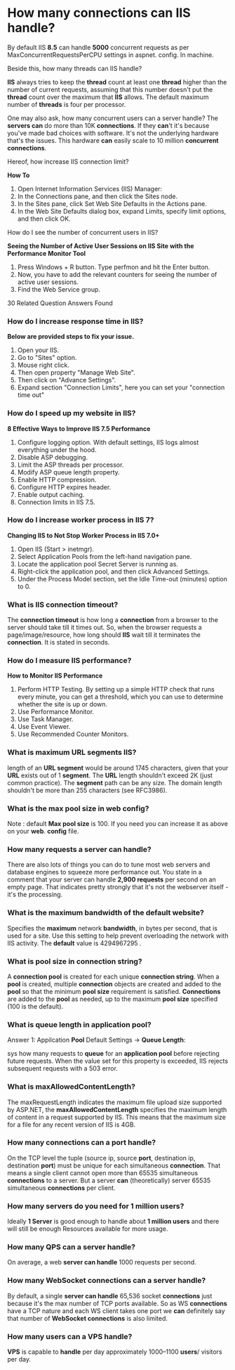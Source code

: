 ﻿How many connections can IIS handle?
====================================

By default IIS **8.5** can handle **5000** concurrent requests as per MaxConcurrentRequestsPerCPU settings in aspnet. config. In machine.

Beside this, how many threads can IIS handle?

**IIS** always tries to keep the **thread** count at least one **thread** higher than the number of current requests, assuming that this number doesn't put the **thread** count over the maximum that **IIS** allows. The default maximum number of **threads** is four per processor.

One may also ask, how many concurrent users can a server handle? The **servers can** do more than 10K **connections**. If they **can**'t it's because you've made bad choices with software. It's not the underlying hardware that's the issues. This hardware **can** easily scale to 10 million **concurrent connections**.

Hereof, how increase IIS connection limit?

**How To**

1.  Open Internet Information Services (IIS) Manager:
2.  In the Connections pane, and then click the Sites node.
3.  In the Sites pane, click Set Web Site Defaults in the Actions pane.
4.  In the Web Site Defaults dialog box, expand Limits, specify limit options, and then click OK.

How do I see the number of concurrent users in IIS?

**Seeing the Number of Active User Sessions on IIS Site with the Performance Monitor Tool**

1.  Press Windows + R button. Type perfmon and hit the Enter button.
2.  Now, you have to add the relevant counters for seeing the number of active user sessions.
3.  Find the Web Service group.

30 Related Question Answers Found

### How do I increase response time in IIS?

**Below are provided steps to fix your issue.**

1.  Open your IIS.
2.  Go to "Sites" option.
3.  Mouse right click.
4.  Then open property "Manage Web Site".
5.  Then click on "Advance Settings".
6.  Expand section "Connection Limits", here you can set your "connection time out"

### How do I speed up my website in IIS?

**8 Effective Ways to Improve IIS 7.5 Performance**

1.  Configure logging option. With default settings, IIS logs almost everything under the hood.
2.  Disable ASP debugging.
3.  Limit the ASP threads per processor.
4.  Modify ASP queue length property.
5.  Enable HTTP compression.
6.  Configure HTTP expires header.
7.  Enable output caching.
8.  Connection limits in IIS 7.5.

### How do I increase worker process in IIS 7?

**Changing IIS to Not Stop Worker Process in IIS 7.0+**

1.  Open IIS (Start \> inetmgr).
2.  Select Application Pools from the left-hand navigation pane.
3.  Locate the application pool Secret Server is running as.
4.  Right-click the application pool, and then click Advanced Settings.
5.  Under the Process Model section, set the Idle Time-out (minutes) option to 0.

### What is IIS connection timeout?

The **connection timeout** is how long a **connection** from a browser to the server should take till it times out. So, when the browser requests a page/image/resource, how long should **IIS** wait till it terminates the **connection**. It is stated in seconds.

### How do I measure IIS performance?

**How to Monitor IIS Performance**

1.  Perform HTTP Testing. By setting up a simple HTTP check that runs every minute, you can get a threshold, which you can use to determine whether the site is up or down.
2.  Use Performance Monitor.
3.  Use Task Manager.
4.  Use Event Viewer.
5.  Use Recommended Counter Monitors.

### What is maximum URL segments IIS?

length of an **URL segment** would be around 1745 characters, given that your **URL** exists out of 1 **segment**. The **URL** length shouldn't exceed 2K (just common practice). The **segment** path can be any size. The domain length shouldn't be more than 255 characters (see RFC3986).

### What is the max pool size in web config?

Note : default **Max pool size** is 100. If you need you can increase it as above on your **web**. **config** file.

### How many requests a server can handle?

There are also lots of things you can do to tune most web servers and database engines to squeeze more performance out. You state in a comment that your server can handle **2,900 requests** per second on an empty page. That indicates pretty strongly that it's not the webserver itself - it's the processing.

### What is the maximum bandwidth of the default website?

Specifies the **maximum** network **bandwidth**, in bytes per second, that is used for a site. Use this setting to help prevent overloading the network with IIS activity. The **default** value is 4294967295 .

### What is pool size in connection string?

A **connection pool** is created for each unique **connection string**. When a **pool** is created, multiple **connection** objects are created and added to the **pool** so that the minimum **pool size** requirement is satisfied. **Connections** are added to the **pool** as needed, up to the maximum **pool size** specified (100 is the default).

### What is queue length in application pool?

Answer 1: Appilcation **Pool** Default Settings -\> **Queue Length**:

sys how many requests to **queue** for an **application pool** before rejecting future requests. When the value set for this property is exceeded, IIS rejects subsequent requests with a 503 error.

### What is maxAllowedContentLength?

The maxRequestLength indicates the maximum file upload size supported by ASP.NET, the **maxAllowedContentLength** specifies the maximum length of content in a request supported by IIS. This means that the maximum size for a file for any recent version of IIS is 4GB.

### How many connections can a port handle?

On the TCP level the tuple (source ip, source **port**, destination ip, destination **port**) must be unique for each simultaneous **connection**. That means a single client cannot open more than 65535 simultaneous **connections** to a server. But a server **can** (theoretically) server 65535 simultaneous **connections** per client.

### How many servers do you need for 1 million users?

Ideally **1 Server** is good enough to handle about **1 million users** and there will still be enough Resources available for more usage.

### How many QPS can a server handle?

On average, a web **server can handle** 1000 requests per second.

### How many WebSocket connections can a server handle?

By default, a single **server can handle** 65,536 socket **connections** just because it's the max number of TCP ports available. So as WS **connections** have a TCP nature and each WS client takes one port we **can** definitely say that number of **WebSocket connections** is also limited.

### How many users can a VPS handle?

**VPS** is capable to **handle** per day approximately 1000–1100 **users**/ visitors per day.



